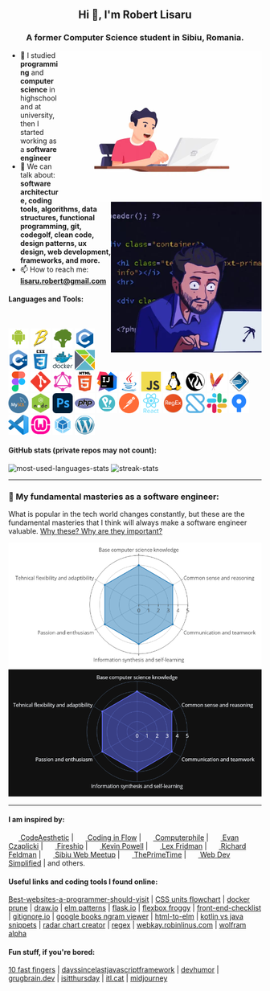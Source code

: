 <h2 align="center">Hi 👋, I'm Robert Lisaru</h2>
<h3 align="center">A former Computer Science student in Sibiu, Romania.</h3>
<img align="right" alt="Coding" width="400" src="./coding-light.webp#gh-light-mode-only">
<img align="right" alt="Coding" width="300" src="./coding-dark.webp#gh-dark-mode-only">

- 🔭 I studied **programming** and **computer science** in highschool and at university, then I started working as a **software engineer**
- 🌱 We can talk about: **software architecture, coding tools, algorithms, data structures, functional programming, git, codegolf, clean code, design patterns, ux design, web development, frameworks, and more.**
- 📫 How to reach me: **lisaru.robert@gmail.com**

<h4 align="left">Languages and Tools:</h4>

<br>
<p align="left"> 
<a href="https://developer.android.com" target="_blank" rel="noreferrer"> <img src="./icons/android.svg" alt="android" width="40" height="40"/></a>
<a href="https://babeljs.io/" target="_blank" rel="noreferrer"> <img src="./icons/babel.png" alt="babel" width="40" height="40"/></a> 
<a href="https://www.oligriffiths.com/broccolijs/" target="_blank" rel="noreferrer"> <img src="./icons/broccoli.png" alt="broccoli" width="40" height="40"/></a> 
<a href="https://www.cprogramming.com/" target="_blank" rel="noreferrer"> <img src="./icons/c.svg" alt="c" width="40" height="40"/></a> 
<a href="https://www.w3schools.com/cpp/" target="_blank" rel="noreferrer"> <img src="./icons/cpp.svg" alt="cplusplus" width="40" height="40"/></a> 
<a href="https://www.w3schools.com/css/" target="_blank" rel="noreferrer"> <img src="./icons/css.svg" alt="css3" width="40" height="40"/></a> 
<a href="https://www.docker.com/" target="_blank" rel="noreferrer"> <img src="./icons/docker.svg" alt="docker" width="40" height="40"/></a> 
<a href="https://elm-lang.org/" target="_blank" rel="noreferrer"> <img src="./icons/elm.png" alt="elm" width="40" height="40"/></a> 
<a href="https://www.figma.com/" target="_blank" rel="noreferrer"> <img src="./icons/figma.svg" alt="figma" width="40" height="40"/></a> 
<a href="https://git-scm.com/" target="_blank" rel="noreferrer"> <img src="./icons/git.svg" alt="git" width="40" height="40"/></a> 
<a href="https://graphql.org/" target="_blank" rel="noreferrer"> <img src="./icons/graphql.png" alt="graphql" width="40" height="40"/></a> 
<a href="https://www.w3.org/html/" target="_blank" rel="noreferrer"> <img src="./icons/html.svg" alt="html5" width="40" height="40"/></a>
<a href="https://www.jetbrains.com/idea/" target="_blank" rel="noreferrer"> <img src="./icons/idea.png" alt="ijidea" width="40" height="40"/></a> 
<a href="https://www.java.com" target="_blank" rel="noreferrer"> <img src="./icons/java.svg" alt="java" width="40" height="40"/></a> 
<a href="https://developer.mozilla.org/en-US/docs/Web/JavaScript" target="_blank" rel="noreferrer"> <img src="./icons/js.svg" alt="javascript" width="40" height="40"/></a> 
<a href="https://www.linux.org/" target="_blank" rel="noreferrer"> <img src="./icons/linux.svg" alt="linux" width="40" height="40"/></a> 
<a href="https://en.wikipedia.org/wiki/Lisp_%28programming_language%29" target="_blank" rel="noreferrer"> <img src="./icons/lisp.png" alt="lisp" width="40" height="40"/></a> 
<a href="https://maven.apache.org/" target="_blank" rel="noreferrer"> <img src="./icons/maven.png" alt="maven" width="40" height="40"/></a> 
<a href="https://www.open-mpi.org/" target="_blank" rel="noreferrer"> <img src="./icons/openmpi.png" alt="mpi" width="40" height="40"/></a> 
<a href="https://www.mysql.com/" target="_blank" rel="noreferrer"> <img src="./icons/mysql.png" alt="mysql" width="40" height="40"/></a> 
<a href="https://nodejs.org" target="_blank" rel="noreferrer"> <img src="./icons/nodejs.png" alt="nodejs" width="40" height="40"/></a> 
<a href="https://www.photoshop.com/en" target="_blank" rel="noreferrer"> <img src="./icons/photoshop.png" alt="photoshop" width="40" height="40"/></a> 
<a href="https://www.php.net" target="_blank" rel="noreferrer"> <img src="./icons/php.svg" alt="php" width="40" height="40"/></a> 
<a href="https://pop.system76.com/" target="_blank" rel="noreferrer"> <img src="./icons/popos.png" alt="popos" width="40" height="40"/></a> 
<a href="https://postman.com" target="_blank" rel="noreferrer"> <img src="./icons/postman.svg" alt="postman" width="40" height="40"/></a> 
<a href="https://reactjs.org/" target="_blank" rel="noreferrer"> <img src="./icons/react.svg" alt="react" width="40" height="40"/></a> 
<a href="https://en.wikipedia.org/wiki/Regular_expression" target="_blank" rel="noreferrer"> <img src="./icons/regex.png" alt="regex" width="40" height="40"/></a> 
<a href="https://www.shortcut.com/" target="_blank" rel="noreferrer"> <img src="./icons/shortcut.png" alt="shortcut" width="40" height="40"/></a> 
<a href="https://slack.com/" target="_blank" rel="noreferrer"> <img src="./icons/slack.png" alt="slack" width="40" height="40"/></a> 
<a href="https://www.sourcetreeapp.com/" target="_blank" rel="noreferrer"> <img src="./icons/sourcetree.webp" alt="sourcetree" width="40" height="40"/></a> 
<a href="https://code.visualstudio.com/" target="_blank" rel="noreferrer"> <img src="./icons/vscode.webp" alt="vscode" width="40" height="40"/></a>
<a href="https://www.wampserver.com/en/" target="_blank" rel="noreferrer"> <img src="./icons/wamp.png" alt="wamp" width="40" height="40"/></a>
<a href="https://webpack.js.org" target="_blank" rel="noreferrer"> <img src="./icons/webpack.png" alt="webpack" width="40" height="40"/></a>
<a href="https://wordpress.com/" target="_blank" rel="noreferrer"> <img src="./icons/wordpress.png" alt="wordpress" width="40" height="40"/></a>
</p>


<h4 align="left">GitHub stats (private repos may not count):</h4>

<p align="left">
<img height=200 src="https://github-readme-stats.vercel.app/api/top-langs?username=robertlisaru&show_icons=true&locale=en&layout=compact&theme=transparent&include_all_commits=true&langs_count=8" alt="most-used-languages-stats" />
<img height=200 src="https://github-readme-streak-stats.herokuapp.com/?user=robertlisaru&theme=transparent" alt="streak-stats" />
</p>

<hr>

<h3 align="left">🐒 My fundamental masteries as a software engineer:</h3>

What is popular in the tech world changes constantly, but these are the fundamental masteries that I think will always make a software engineer valuable. [Why these? Why are they important?](https://gist.github.com/robertlisaru/66b648e8682c71954645949e01faf198)

<img alt="masteries graph" src="./masteries-light.png#gh-light-mode-only">

<img alt="masteries graph" src="./masteries-dark.png#gh-dark-mode-only">

<hr>

<h4 align="left">I am inspired by:</h4>

 <a href="https://www.youtube.com/@CodeAesthetic" target="_blank" rel="noreferrer"> <img src="https://upload.wikimedia.org/wikipedia/commons/thumb/0/09/YouTube_full-color_icon_%282017%29.svg/1024px-YouTube_full-color_icon_%282017%29.svg.png" width="20" height="14"/> CodeAesthetic</a>
| <a href="https://www.youtube.com/@codinginflow" target="_blank" rel="noreferrer"> <img src="https://upload.wikimedia.org/wikipedia/commons/thumb/0/09/YouTube_full-color_icon_%282017%29.svg/1024px-YouTube_full-color_icon_%282017%29.svg.png" width="20" height="14"/> Coding in Flow</a>
| <a href="https://www.youtube.com/@Computerphile" target="_blank" rel="noreferrer"> <img src="https://upload.wikimedia.org/wikipedia/commons/thumb/0/09/YouTube_full-color_icon_%282017%29.svg/1024px-YouTube_full-color_icon_%282017%29.svg.png" width="20" height="14"/> Computerphile</a>
| <a href="https://www.youtube.com/watch?v=XpDsk374LDE" target="_blank" rel="noreferrer"> <img src="https://upload.wikimedia.org/wikipedia/commons/thumb/0/09/YouTube_full-color_icon_%282017%29.svg/1024px-YouTube_full-color_icon_%282017%29.svg.png" width="20" height="14"/> Evan Czaplicki</a>
| <a href="https://www.youtube.com/@Fireship" target="_blank" rel="noreferrer"> <img src="https://upload.wikimedia.org/wikipedia/commons/thumb/0/09/YouTube_full-color_icon_%282017%29.svg/1024px-YouTube_full-color_icon_%282017%29.svg.png" width="20" height="14"/> Fireship</a>
| <a href="https://www.youtube.com/@KevinPowell" target="_blank" rel="noreferrer"> <img src="https://upload.wikimedia.org/wikipedia/commons/thumb/0/09/YouTube_full-color_icon_%282017%29.svg/1024px-YouTube_full-color_icon_%282017%29.svg.png" width="20" height="14"/> Kevin Powell</a>
| <a href="https://www.youtube.com/@lexfridman" target="_blank" rel="noreferrer"> <img src="https://upload.wikimedia.org/wikipedia/commons/thumb/0/09/YouTube_full-color_icon_%282017%29.svg/1024px-YouTube_full-color_icon_%282017%29.svg.png" width="20" height="14"/> Lex Fridman</a>
| <a href="https://www.youtube.com/watch?v=DoA4Txr4GUs" target="_blank" rel="noreferrer"> <img src="https://upload.wikimedia.org/wikipedia/commons/thumb/0/09/YouTube_full-color_icon_%282017%29.svg/1024px-YouTube_full-color_icon_%282017%29.svg.png" width="20" height="14"/> Richard Feldman</a>
| <a href="https://www.youtube.com/@sibiuwebmeetup" target="_blank" rel="noreferrer"> <img src="https://upload.wikimedia.org/wikipedia/commons/thumb/0/09/YouTube_full-color_icon_%282017%29.svg/1024px-YouTube_full-color_icon_%282017%29.svg.png" width="20" height="14"/> Sibiu Web Meetup</a>
| <a href="https://www.youtube.com/@ThePrimeTimeagen" target="_blank" rel="noreferrer"> <img src="https://upload.wikimedia.org/wikipedia/commons/thumb/0/09/YouTube_full-color_icon_%282017%29.svg/1024px-YouTube_full-color_icon_%282017%29.svg.png" width="20" height="14"/> ThePrimeTime</a>
| <a href="https://www.youtube.com/@WebDevSimplified" target="_blank" rel="noreferrer"> <img src="https://upload.wikimedia.org/wikipedia/commons/thumb/0/09/YouTube_full-color_icon_%282017%29.svg/1024px-YouTube_full-color_icon_%282017%29.svg.png" width="20" height="14"/> Web Dev Simplified</a>
| and others.

<h4 align="left">Useful links and coding tools I found online:</h4>

[Best-websites-a-programmer-should-visit](https://github.com/sdmg15/Best-websites-a-programmer-should-visit)
| [CSS units flowchart](https://whatunit.com/)
| [docker prune](https://stackoverflow.com/questions/37518096/how-can-i-reduce-the-disk-space-used-by-docker)
| [draw.io](https://app.diagrams.net/)
| [elm patterns](https://sporto.github.io/elm-patterns/index.html)
| [flask.io](https://flask.io/)
| [flexbox froggy](https://flexboxfroggy.com/)
| [front-end-checklist](https://github.com/thedaviddias/Front-End-Checklist)
| [gitignore.io](https://www.gitignore.io)
| [google books ngram viewer](https://books.google.com/ngrams/graph?content=programmer%2Cmathematician&year_start=1800&year_end=2019&corpus=en-2019&smoothing=3)
| [html-to-elm](https://html-to-elm.com/)
| [kotlin vs java snippets](https://www.kotlinvsjava.com/)
| [radar chart creator](https://geographyfieldwork.com/RadarChartCreator.html)
| [regex](https://regex101.com/)
| [webkay.robinlinus.com](https://webkay.robinlinus.com/)
| [wolfram alpha](https://www.wolframalpha.com/)

<h4 align="left">Fun stuff, if you're bored:</h4>

[10 fast fingers](https://10fastfingers.com/typing-test/english)
| [dayssincelastjavascriptframework](https://dayssincelastjavascriptframework.com/)
| [devhumor](https://devhumor.com/)
| [grugbrain.dev](http://grugbrain.dev/)
| [isitthursday](http://isitthursday.org/)
| [itl.cat](https://www.itl.cat/)
| [midjourney](https://www.midjourney.com/showcase/recent/)






